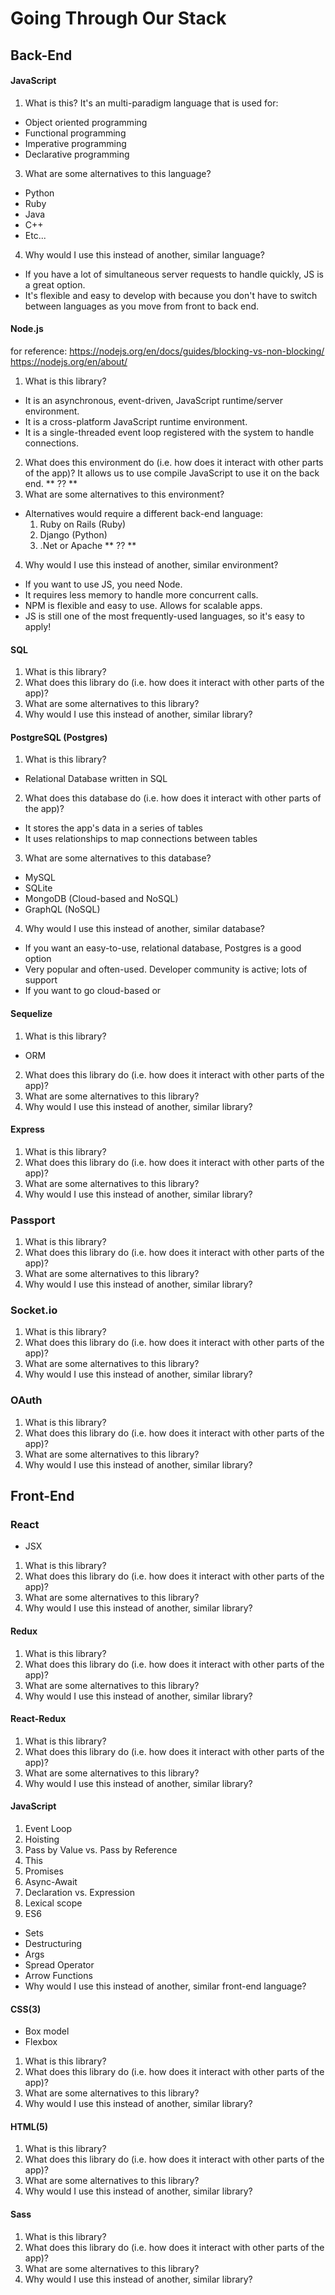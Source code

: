 # Going Through Our Stack
## Back-End
#### JavaScript
1. What is this?
  It's an multi-paradigm language that is used for:
  - Object oriented programming
  - Functional programming
  - Imperative programming
  - Declarative programming
3. What are some alternatives to this language?
  - Python
  - Ruby
  - Java
  - C++
  - Etc...
4. Why would I use this instead of another, similar language?
  - If you have a lot of simultaneous server requests to handle quickly, JS is a great option.
  - It's flexible and easy to develop with because you don't have to switch between languages as you move from front to back end.

#### Node.js
for reference: https://nodejs.org/en/docs/guides/blocking-vs-non-blocking/
https://nodejs.org/en/about/
1. What is this library?
  - It is an asynchronous, event-driven, JavaScript runtime/server environment.
  - It is a cross-platform JavaScript runtime environment.
  - It is a single-threaded event loop registered with the system to handle connections.
2. What does this environment do (i.e. how does it interact with other parts of the app)?
  It allows us to use compile JavaScript to use it on the back end. ** ?? **
3. What are some alternatives to this environment?
  - Alternatives would require a different back-end language:
    1. Ruby on Rails (Ruby)
    2. Django (Python)
    3. .Net or Apache ** ?? **
4. Why would I use this instead of another, similar environment?
  - If you want to use JS, you need Node.
  - It requires less memory to handle more concurrent calls.
  - NPM is flexible and easy to use. Allows for scalable apps.
  - JS is still one of the most frequently-used languages, so it's easy to apply!

#### SQL
1. What is this library?
2. What does this library do (i.e. how does it interact with other parts of the app)?
3. What are some alternatives to this library?
4. Why would I use this instead of another, similar library?

#### PostgreSQL (Postgres)
1. What is this library?
  - Relational Database written in SQL
2. What does this database do (i.e. how does it interact with other parts of the app)?
  - It stores the app's data in a series of tables
  - It uses relationships to map connections between tables
3. What are some alternatives to this database?
  - MySQL
  - SQLite
  - MongoDB (Cloud-based and NoSQL)
  - GraphQL (NoSQL)
4. Why would I use this instead of another, similar database?
  - If you want an easy-to-use, relational database, Postgres is a good option
  - Very popular and often-used. Developer community is active; lots of support
  - If you want to go cloud-based or

#### Sequelize
1. What is this library?
  - ORM
2. What does this library do (i.e. how does it interact with other parts of the app)?
3. What are some alternatives to this library?
4. Why would I use this instead of another, similar library?

#### Express
1. What is this library?
2. What does this library do (i.e. how does it interact with other parts of the app)?
3. What are some alternatives to this library?
4. Why would I use this instead of another, similar library?

### Passport
1. What is this library?
2. What does this library do (i.e. how does it interact with other parts of the app)?
3. What are some alternatives to this library?
4. Why would I use this instead of another, similar library?

### Socket.io
1. What is this library?
2. What does this library do (i.e. how does it interact with other parts of the app)?
3. What are some alternatives to this library?
4. Why would I use this instead of another, similar library?

### OAuth
1. What is this library?
2. What does this library do (i.e. how does it interact with other parts of the app)?
3. What are some alternatives to this library?
4. Why would I use this instead of another, similar library?

## Front-End
### React
- JSX
1. What is this library?
2. What does this library do (i.e. how does it interact with other parts of the app)?
3. What are some alternatives to this library?
4. Why would I use this instead of another, similar library?

#### Redux
1. What is this library?
2. What does this library do (i.e. how does it interact with other parts of the app)?
3. What are some alternatives to this library?
4. Why would I use this instead of another, similar library?

#### React-Redux
1. What is this library?
2. What does this library do (i.e. how does it interact with other parts of the app)?
3. What are some alternatives to this library?
4. Why would I use this instead of another, similar library?

#### JavaScript
1. Event Loop
2. Hoisting
3. Pass by Value vs. Pass by Reference
4. This
5. Promises
6. Async-Await
7. Declaration vs. Expression
8. Lexical scope
9. ES6
  - Sets
  - Destructuring
  - Args
  - Spread Operator
  - Arrow Functions
- Why would I use this instead of another, similar front-end language?

#### CSS(3)
- Box model
- Flexbox
1. What is this library?
2. What does this library do (i.e. how does it interact with other parts of the app)?
3. What are some alternatives to this library?
4. Why would I use this instead of another, similar library?

#### HTML(5)
1. What is this library?
2. What does this library do (i.e. how does it interact with other parts of the app)?
3. What are some alternatives to this library?
4. Why would I use this instead of another, similar library?

#### Sass
1. What is this library?
2. What does this library do (i.e. how does it interact with other parts of the app)?
3. What are some alternatives to this library?
4. Why would I use this instead of another, similar library?

